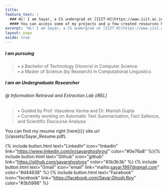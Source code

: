 ```yaml
---
title: 
feature_text: |
  ### Hi! I am Sayar, a CS undergrad at [IIIT-H](https://www.iiit.ac.in/)
  #### You can access some of my projects and a few created resources here
excerpt: "Hi! I am Sayar, a CS undergrad at [IIIT-H](https://www.iiit.ac.in/). You can access some of my projects and a few created resources here."
layout: page
aside: true
---
```


##### I am pursuing <br>

>  •  a Bachelor of Technology (Honors) in Computer Science <br>
>  •  a Master of Science (by Research) in Computational Linguistics

##### I am an Undergraduate Researcher

###### @ Information Retrieval and Extraction Lab (iREL) <br>

>  •  Guided by Prof. Vasudeva Varma and Dr. Manish Gupta <br>
>  •  Currently working on Automatic Text Summarization, Fact Salience, and Scientific Discourse Analysis

You can find my resume right [here]({{ site.url }}/assets/Sayar_Resume.pdf).

{% include button.html text="LinkedIn" icon="linkedin" link="https://www.linkedin.com/in/sayarghoshroy/" color="#0e76a8" %}{% include button.html text="Github" icon="github" link="https://github.com/sayarghoshroy" color="#3b3b3b" %} {% include button.html text="Gmail" icon="email" link="mailto:sayar.1997@gmail.com" color="#d44638" %} {% include button.html text="Facebook" icon="facebook" link="https://facebook.com/Sayar.Ghosh.Roy" color="#3b5998" %}

